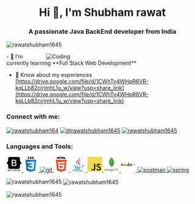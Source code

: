 <h1 align="center">Hi 👋, I'm Shubham rawat</h1>
<h3 align="center">A passionate Java BackEnd developer from India</h3>

<p align="left"> <img src="https://komarev.com/ghpvc/?username=rawatshubham1645&label=Profile%20views&color=0e75b6&style=flat" alt="rawatshubham1645" /> </p>
<img align="right" alt="Coding" width="400" src="https://media1.giphy.com/media/FPbnShq1h1IS5FQyPD/200w.webp?cid=ecf05e475yamq2e6ffo5pvtg0u0h8n5d805u1r296mckmnlp&rid=200w.webp&ct=g">
- 🌱 I’m currently learning **Full Stack Web Development**

- 📄 Know about my experiences [https://drive.google.com/file/d/1CWhTv4WHpR6VR-kqLLb82cjrjmhL1u_w/view?usp=share_link](https://drive.google.com/file/d/1CWhTv4WHpR6VR-kqLLb82cjrjmhL1u_w/view?usp=share_link)

<h3 align="left">Connect with me:</h3>
<p align="left">
<a href="https://instagram.com/rawatshubham164" target="blank"><img align="center" src="https://raw.githubusercontent.com/rahuldkjain/github-profile-readme-generator/master/src/images/icons/Social/instagram.svg" alt="rawatshubham164" height="30" width="40" /></a>
<a href="https://www.hackerrank.com/@rawatshubham1645" target="blank"><img align="center" src="https://raw.githubusercontent.com/rahuldkjain/github-profile-readme-generator/master/src/images/icons/Social/hackerrank.svg" alt="@rawatshubham1645" height="30" width="40" /></a>
<a href="https://www.leetcode.com/rawatshubham1645" target="blank"><img align="center" src="https://raw.githubusercontent.com/rahuldkjain/github-profile-readme-generator/master/src/images/icons/Social/leet-code.svg" alt="rawatshubham1645" height="30" width="40" /></a>
</p>

<h3 align="left">Languages and Tools:</h3>
<p align="left"> <a href="https://getbootstrap.com" target="_blank" rel="noreferrer"> <img src="https://raw.githubusercontent.com/devicons/devicon/master/icons/bootstrap/bootstrap-plain-wordmark.svg" alt="bootstrap" width="40" height="40"/> </a> <a href="https://www.w3schools.com/css/" target="_blank" rel="noreferrer"> <img src="https://raw.githubusercontent.com/devicons/devicon/master/icons/css3/css3-original-wordmark.svg" alt="css3" width="40" height="40"/> </a> <a href="https://git-scm.com/" target="_blank" rel="noreferrer"> <img src="https://www.vectorlogo.zone/logos/git-scm/git-scm-icon.svg" alt="git" width="40" height="40"/> </a> <a href="https://www.w3.org/html/" target="_blank" rel="noreferrer"> <img src="https://raw.githubusercontent.com/devicons/devicon/master/icons/html5/html5-original-wordmark.svg" alt="html5" width="40" height="40"/> </a> <a href="https://www.java.com" target="_blank" rel="noreferrer"> <img src="https://raw.githubusercontent.com/devicons/devicon/master/icons/java/java-original.svg" alt="java" width="40" height="40"/> </a> <a href="https://developer.mozilla.org/en-US/docs/Web/JavaScript" target="_blank" rel="noreferrer"> <img src="https://raw.githubusercontent.com/devicons/devicon/master/icons/javascript/javascript-original.svg" alt="javascript" width="40" height="40"/> </a> <a href="https://www.mongodb.com/" target="_blank" rel="noreferrer"> <img src="https://raw.githubusercontent.com/devicons/devicon/master/icons/mongodb/mongodb-original-wordmark.svg" alt="mongodb" width="40" height="40"/> </a> <a href="https://nodejs.org" target="_blank" rel="noreferrer"> <img src="https://raw.githubusercontent.com/devicons/devicon/master/icons/nodejs/nodejs-original-wordmark.svg" alt="nodejs" width="40" height="40"/> </a> <a href="https://postman.com" target="_blank" rel="noreferrer"> <img src="https://www.vectorlogo.zone/logos/getpostman/getpostman-icon.svg" alt="postman" width="40" height="40"/> </a> <a href="https://spring.io/" target="_blank" rel="noreferrer"> <img src="https://www.vectorlogo.zone/logos/springio/springio-icon.svg" alt="spring" width="40" height="40"/> </a> </p>

<p><img align="left" src="https://github-readme-stats.vercel.app/api/top-langs?username=rawatshubham1645&show_icons=true&locale=en&layout=compact" alt="rawatshubham1645" /></p>

<p>&nbsp;<img align="center" src="https://github-readme-stats.vercel.app/api?username=rawatshubham1645&show_icons=true&locale=en" alt="rawatshubham1645" /></p>

<p><img align="center" src="https://github-readme-streak-stats.herokuapp.com/?user=rawatshubham1645&" alt="rawatshubham1645" /></p>
